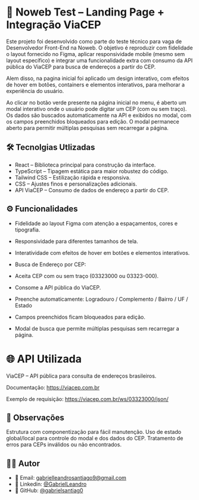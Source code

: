
# 🚀 Noweb Test – Landing Page + Integração ViaCEP
Este projeto foi desenvolvido como parte do teste técnico para vaga de Desenvolvedor Front-End na Noweb.
O objetivo é reproduzir com fidelidade o layout fornecido no Figma, aplicar responsividade mobile (mesmo sem layout específico) e integrar uma funcionalidade extra com consumo da API pública do ViaCEP para busca de endereços a partir do CEP.

Alem disso, na pagina inicial foi aplicado um design interativo, com efeitos de hover em botões, containers e elementos interativos, para melhorar a experiência do usuário.

Ao clicar no botão verde presente na página inicial no menu, é aberto um modal interativo onde o usuário pode digitar um CEP (com ou sem traço).
Os dados são buscados automaticamente na API e exibidos no modal, com os campos preenchidos bloqueados para edição.
O modal permanece aberto para permitir múltiplas pesquisas sem recarregar a página.


## 🛠️ Tecnolgias Utlizadas

- React – Biblioteca principal para construção da interface.
- TypeScript – Tipagem estática para maior robustez do código.
- Tailwind CSS – Estilização rápida e responsiva.
- CSS – Ajustes finos e personalizações adicionais.
- API ViaCEP – Consumo de dados de endereço a partir do CEP.

## ⚙️ Funcionalidades 

- Fidelidade ao layout Figma com atenção a espaçamentos, cores e tipografia.
- Responsividade para diferentes tamanhos de tela.
- Interatividade com efeitos de hover em botões e elementos interativos.

- Busca de Endereço por CEP:
- Aceita CEP com ou sem traço (03323000 ou 03323-000).
- Consome a API pública do ViaCEP.
- Preenche automaticamente:
Logradouro /
Complemento /
Bairro /
UF /
Estado

- Campos preenchidos ficam bloqueados para edição.
- Modal de busca que permite múltiplas pesquisas sem recarregar a página.

# 🌐 API Utilizada
ViaCEP – API pública para consulta de endereços brasileiros.

Documentação: https://viacep.com.br

Exemplo de requisição: https://viacep.com.br/ws/03323000/json/


## 📌 Observações
Estrutura com componentização para fácil manutenção.
Uso de estado global/local para controle do modal e dos dados do CEP.
Tratamento de erros para CEPs inválidos ou não encontrados.

## 👨‍💻 Autor

- 📧 Email: [gabrielleandrosantiago9@gmail.com]()
- 💼 Linkedin: [@GabrielLeandro](https://www.linkedin.com/in/gabrielmsantiago/)
- 📂 GitHub: [@gabrielsantiag0](https://github.com/gabrielsantiag0/gabrielsantiag0)

